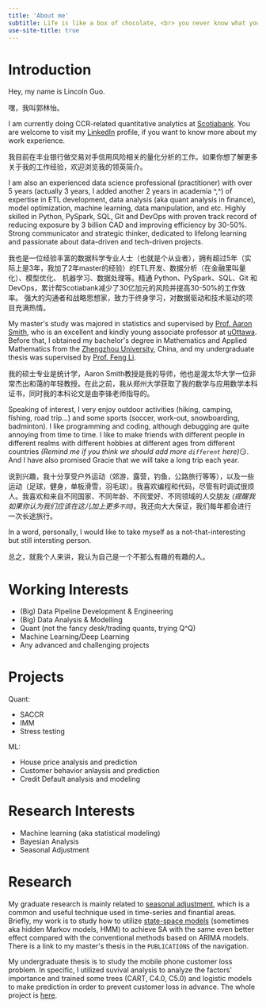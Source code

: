 ```yaml
---
title: 'About me'
subtitle: Life is like a box of chocolate, <br> you never know what you're gonna get.
use-site-title: true
---
```


# Introduction

Hey, my name is Lincoln Guo.

嘿，我叫郭林怡。

I am currently doing CCR-related quantitative analytics at [Scotiabank](https://en.wikipedia.org/wiki/Scotiabank). You are welcome to visit my [LinkedIn](https://www.linkedin.com/in/lincolnguo) profile, if you want to know more about my work experience.

我目前在丰业银行做交易对手信用风险相关的量化分析的工作。如果你想了解更多关于我的工作经验，欢迎浏览我的领英简介。

I am also an experienced data science professional (practitioner) with over 5 years (actually 3 years, I added another 2 years in academia ^,^) of expertise in ETL development, data analysis (aka quant analysis in finance), model optimization, machine learning, data manipulation, and etc. Highly skilled in Python, PySpark, SQL, Git and DevOps with proven track record of reducing exposure by 3 billion CAD and improving efficiency by 30-50%. Strong communicator and strategic thinker, dedicated to lifelong learning and passionate about data-driven and tech-driven projects. 

我也是一位经验丰富的数据科学专业人士（也就是个从业者），拥有超过5年（实际上是3年，我加了2年master的经验）的ETL开发、数据分析（在金融里叫量化）、模型优化、 机器学习、数据处理等。精通 Python、PySpark、SQL、Git 和 DevOps，累计帮Scotiabank减少了30亿加元的风险并提高30-50%的工作效率。 强大的沟通者和战略思想家，致力于终身学习，对数据驱动和技术驱动的项目充满热情。

My master's study was majored in statistics and supervised by [Prof. Aaron Smith](https://science.uottawa.ca/mathstat/en/people/smith-aaron), who is an excellent and kindly young associate professor at [uOttawa](https://science.uottawa.ca/mathstat/en). Before that, I obtained my bachelor's degree in Mathematics and Applied Mathematics from the [Zhengzhou University](https://en.wikipedia.org/wiki/Zhengzhou_University), China, and my undergraduate thesis was supervised by [Prof. Feng Li](http://www5.zzu.edu.cn/math/info/1054/2133.htm).

我的硕士专业是统计学，Aaron Smith教授是我的导师，他也是渥太华大学一位非常杰出和蔼的年轻教授。在此之前，我从郑州大学获取了我的数学与应用数学本科证书，同时我的本科论文是由李锋老师指导的。

Speaking of interest, I very enjoy outdoor activities (hiking, camping, fishing, road trip...) and some sports (soccer, work-out, snowboarding, badminton). I like programming and coding, although debugging are quite annoying from time to time. I like to make friends with different people in different realms with different hobbies at different ages from different countries _(Remind me if you think we should add more `different` here)_:smirk:. And I have also promised Gracie that we will take a long trip each year.

说到兴趣，我十分享受户外运动（郊游，露营，钓鱼，公路旅行等等），以及一些运动（足球，健身，单板滑雪，羽毛球）。我喜欢编程和代码，尽管有时调试很烦人。我喜欢和来自不同国家、不同年龄、不同爱好、不同领域的人交朋友 _(提醒我如果你认为我们应该在这儿加上更多`不同`)_。我还向大大保证，我们每年都会进行一次长途旅行。

In a word, personally, I would like to take myself as a not-that-interesting but still intersting person.

总之，就我个人来讲，我认为自己是一个不那么有趣的有趣的人。

# Working Interests

* (Big) Data Pipeline Development & Engineering
* (Big) Data Analysis & Modelling
* Quant (not the fancy desk/trading quants, trying Q^Q) 
* Machine Learning/Deep Learning
* Any advanced and challenging projects

# Projects

Quant:
* SACCR
* IMM
* Stress testing

ML:
* House price analysis and prediction
* Customer behavior anlaysis and prediction
* Credit Default analysis and modeling

# Research Interests

* Machine learning (aka statistical modeling)
* Bayesian Analysis
* Seasonal Adjustment

# Research 

My graduate research is mainly related to [seasonal adjustment](https://en.wikipedia.org/wiki/Seasonal_adjustment), which is a common and useful technique used in time-series and finantial areas. Briefly, my work is to study how to utilize [state-space models](https://en.wikipedia.org/wiki/State-space_representation) (sometimes aka hidden Markov models, HMM) to achieve SA with the same even better effect compared with the conventional methods based on ARIMA models. There is a link to my master's thesis in the `PUBLICATIONS` of the navigation.

My undergraduate thesis is to study the mobile phone customer loss problem. In specific, I utilized suvival analysis to analyze the factors' importance and trained some trees (CART, C4.0, C5.0) and logistic models to make prediction in order to prevent customer loss in advance. The whole project is [here](https://github.com/LinyiGuo96/MyBachelorThesis).
